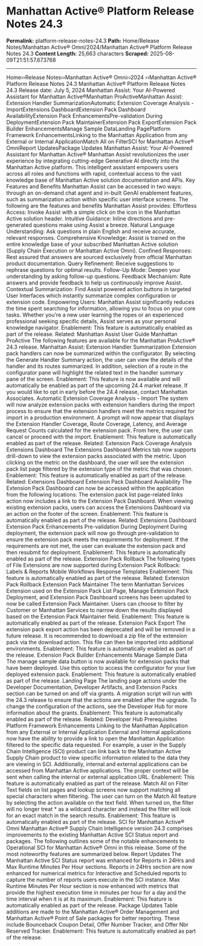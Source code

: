 # Manhattan Active® Platform Release Notes 24.3

**Permalink:** platform-release-notes-24.3
**Path:** Home/Release Notes/Manhattan Active® Omni/2024/Manhattan Active® Platform Release Notes 24.3
**Content Length:** 25,663 characters
**Scraped:** 2025-08-09T21:51:57.673768

---

Home››Release Notes››Manhattan Active® Omni››2024 ››Manhattan Active® Platform Release Notes 24.3 Manhattan Active® Platform Release Notes 24.3 Release date: July 5, 2024 Manhattan Assist: Your AI-Powered Assistant for Manhattan Active®Manhattan ProActiveManhattan Assist: Extension Handler SummarizationAutomatic Extension Coverage Analysis - ImportExtensions DashboardExtension Pack Dashboard AvailabilityExtension Pack EnhancementsPre-validation During DeploymentExtension Pack MaintainerExtension Pack ExportExtension Pack Builder EnhancementsManage Sample DataLanding PagePlatform Framework EnhancementsLinking to the Manhattan Application from any External or Internal ApplicationMatch All on FilterSCI for Manhattan Active® OmniReport UpdatesPackage Updates Manhattan Assist: Your AI-Powered Assistant for Manhattan Active® Manhattan Assist revolutionizes the user experience by integrating cutting-edge Generative AI directly into the Manhattan Active platform. This intelligent assistant empowers users across all roles and functions with rapid, contextual access to the vast knowledge base of Manhattan Active solution documentation and APIs. Key Features and Benefits Manhattan Assist can be accessed in two ways: through an on-demand chat agent and in-built GenAI enablement features, such as summarization action within specific user interface screens. The following are the features and benefits Manhattan Assist provides: Effortless Access: Invoke Assist with a simple click on the icon in the Manhattan Active solution header. Intuitive Guidance: Inline directions and pre-generated questions make using Assist a breeze. Natural Language Understanding: Ask questions in plain English and receive accurate, relevant responses. Comprehensive Knowledge: Assist is trained on the entire knowledge base of your subscribed Manhattan Active solution (Supply Chain Execution or Manhattan Active Omni). Confined Responses: Rest assured that answers are sourced exclusively from official Manhattan product documentation. Query Refinement: Receive suggestions to rephrase questions for optimal results. Follow-Up Mode: Deepen your understanding by asking follow-up questions. Feedback Mechanism: Rate answers and provide feedback to help us continuously improve Assist. Contextual Summarization: Find Assist powered action buttons in targeted User Interfaces which instantly summarize complex configuration or extension code. Empowering Users: Manhattan Assist significantly reduces the time spent searching for information, allowing you to focus on your core tasks. Whether you're a new user learning the ropes or an experienced professional seeking specific details, Assist serves as your personal knowledge navigator. Enablement: This feature is automatically enabled as part of the release. Related: Manhattan Assist User Guide Manhattan ProActive The following features are available for the Manhattan ProActive® 24.3 release. Manhattan Assist: Extension Handler Summarization Extension pack handlers can now be summarized within the configurator. By selecting the Generate Handler Summary action, the user can view the details of the handler and its routes summarized. In addition, selection of a route in the configurator pane will highlight the related text in the handler summary pane of the screen. Enablement: This feature is now available and will automatically be enabled as part of the upcoming 24.4 market release. If you would like to opt in early before the 24.4 release, contact Manhattan Associates. Automatic Extension Coverage Analysis - Import The system will now analyze extension packs with extension handlers during the import process to ensure that the extension handlers meet the metrics required for import in a production environment. A prompt will now appear that displays the Extension Handler Coverage, Route Coverage, Latency, and Average Request Counts calculated for the extension pack. From here, the user can cancel or proceed with the import. Enablement: This feature is automatically enabled as part of the release. Related: Extension Pack Coverage Analysis Extensions Dashboard The Extensions Dashboard Metrics tab now supports drill-down to view the extension packs associated with the metric. Upon clicking on the metric on the dashboard, the user will see the extension pack list page filtered by the extension type of the metric that was chosen. Enablement: This feature is automatically enabled as part of the release. Related: Extensions Dashboard Extension Pack Dashboard Availability The Extension Pack Dashboard can now be accessed within the application from the following locations: The extension pack list page-related links action now includes a link to the Extension Pack Dashboard. When viewing existing extension packs, users can access the Extensions Dashboard via an action on the footer of the screen. Enablement: This feature is automatically enabled as part of the release. Related: Extensions Dashboard Extension Pack Enhancements Pre-validation During Deployment During deployment, the extension pack will now go through pre-validation to ensure the extension pack meets the requirements for deployment. If the requirements are not met, the user can evaluate the extension pack and then resubmit for deployment. Enablement: This feature is automatically enabled as part of the release. Extension Pack Rollback The following types of File Extensions are now supported during Extension Pack Rollback: Labels & Reports Mobile Workflows Response Templates Enablement: This feature is automatically enabled as part of the release. Related: Extension Pack Rollback Extension Pack Maintainer The term Manhattan Services Extension used on the Extension Pack List Page, Manage Extension Pack Deployment, and Extension Pack Dashboard screens has been updated to now be called Extension Pack Maintainer. Users can choose to filter by Customer or Manhattan Services to narrow down the results displayed based on the Extension Pack Maintainer field. Enablement: This feature is automatically enabled as part of the release. Extension Pack Export The extension pack export action has been deprecated and will be removed in a future release. It is recommended to download a zip file of the extension pack via the download action. This file can then be imported into additional environments. Enablement: This feature is automatically enabled as part of the release. Extension Pack Builder Enhancements Manage Sample Data The manage sample data button is now available for extension packs that have been deployed. Use this option to access the configurator for your live deployed extension pack. Enablement: This feature is automatically enabled as part of the release. Landing Page The landing page actions under the Developer Documentation, Developer Artifacts, and Extension Packs section can be turned on and off via grants. A migration script will run with the 24.3 release to ensure that the actions are enabled after the upgrade. To change the configuration of the actions, see the Developer Hub for more information about the grants. Enablement: This feature is automatically enabled as part of the release. Related: Developer Hub Prerequisites Platform Framework Enhancements Linking to the Manhattan Application from any External or Internal Application External and Internal applications now have the ability to provide a link to open the Manhattan Application filtered to the specific data requested. For example, a user in the Supply Chain Intelligence (SCI) product can link back to the Manhattan Active Supply Chain product to view specific information related to the data they are viewing in SCI. Additionally, internal and external applications can be accessed from Manhattan Active applications. The proper context will be sent when calling the internal or external application URL. Enablement: This feature is automatically enabled as part of the release. Match All on Filter Text fields on list pages and lookup screens now support matching all special characters when filtering. The user can turn on the Match All feature by selecting the action available on the text field. When turned on, the filter will no longer treat * as a wildcard character and instead the filter will look for an exact match in the search results. Enablement: This feature is automatically enabled as part of the release. SCI for Manhattan Active® Omni Manhattan Active® Supply Chain Intelligence version 24.3 comprises improvements to the existing Manhattan Active SCI Status report and packages. The following outlines some of the notable enhancements to Operational SCI for Manhattan Active® Omni in this release. Some of the most noteworthy features are summarized below. Report Updates The Manhattan Active SCI Status report was enhanced for Reports in 24Hrs and Max Runtime Minutes Per Hour sections. Reports in 24Hrs section are now enhanced for numerical metrics for Interactive and Scheduled reports to capture the number of reports users execute in the SCI instance. Max Runtime Minutes Per Hour section is now enhanced with metrics that provide the highest execution time in minutes per hour for a day and the time interval when it is at its maximum. Enablement: This feature is automatically enabled as part of the release. Package Updates Table additions are made to the Manhattan Active® Order Management and Manhattan Active® Point of Sale packages for better reporting. These include Bounceback Coupon Detail, Offer Number Tracker, and Offer Nbr Reserved Tracker. Enablement: This feature is automatically enabled as part of the release.